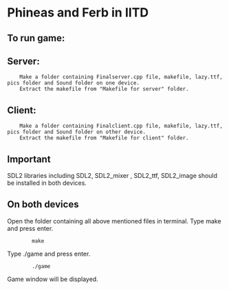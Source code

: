 # Phineas and Ferb in IITD
## To run game:
## Server: 
        Make a folder containing Finalserver.cpp file, makefile, lazy.ttf, pics folder and Sound folder on one device.
        Extract the makefile from "Makefile for server" folder.
## Client: 
        Make a folder containing Finalclient.cpp file, makefile, lazy.ttf, pics folder and Sound folder on other device. 
        Extract the makefile from "Makefile for client" folder.

## Important
 SDL2 libraries including SDL2, SDL2_mixer , SDL2_ttf, SDL2_image should be installed in both devices.

## On both devices

Open the folder containing all above mentioned files in terminal.
Type make and press enter.
```
        make
```
Type ./game and press enter.
```
        ./game
```
Game window will be displayed.


